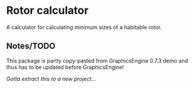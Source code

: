 <h1>Rotor calculator</h1>

A calculator for calculating minimum sizes of a habitable rotor.

<h2>Notes/TODO</h2>

This package is partly copy-pasted from GraphicsEngine 0.7.3 demo and thus has to be updated before GraphicsEngine!

<i>Gotta extract this to a new project...</i>
